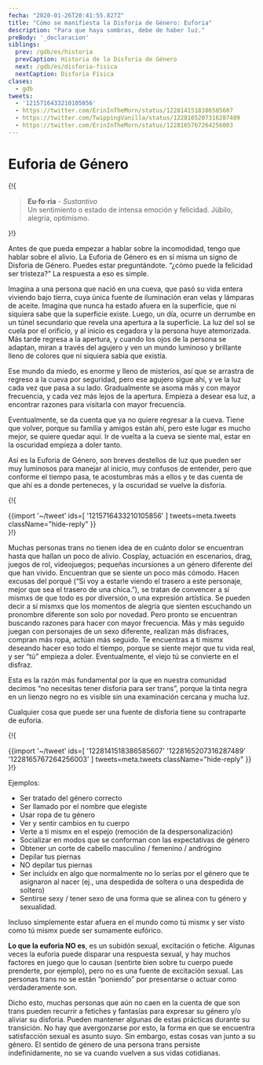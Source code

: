 ```yaml
---
fecha: "2020-01-26T20:41:55.827Z"
title: "Cómo se manifiesta la Disforia de Género: Euforia"
description: "Para que haya sombras, debe de haber luz."
preBody: '_declaracion'
siblings:
  prev: /gdb/es/historia
  prevCaption: Historia de la Disforia de Género
  next: /gdb/es/disforia-fisica
  nextCaption: Disforia Física
clases:
  - gdb
tweets:
  - '1215716433210105856'
  - https://twitter.com/ErinInTheMorn/status/1228141518386585607
  - https://twitter.com/TwippingVanilla/status/1228165207316287489
  - https://twitter.com/ErinInTheMorn/status/1228165767264256003
---
```


# Euforia de Género

{!{
<div class="gutter"><blockquote>
  <strong>Eu·fo·ria</strong> - <em>Sustantivo</em><br>
  Un sentimiento o estado de intensa emoción y felicidad. Júbilo, alegría, optimismo.
</blockquote></div>
}!}

Antes de que pueda empezar a hablar sobre la incomodidad, tengo que hablar sobre el alivio. La Euforia de Género es en sí misma un signo de Disforia de Género. Puedes estar preguntándote. “¿cómo puede la felicidad ser tristeza?” La respuesta a eso es simple.

Imagina a una persona que nació en una cueva, que pasó su vida entera viviendo bajo tierra, cuya única fuente de iluminación eran velas y lámparas de aceite. Imagina que nunca ha estado afuera en la superficie, que ni siquiera sabe que la superficie existe. Luego, un día, ocurre un derrumbe en un túnel secundario que revela una apertura a la superficie. La luz del sol se cuela por el orificio, y al inicio es cegadora y la persona huye atemorizada. Más tarde regresa a la apertura, y cuando los ojos de la persona se adaptan, miran a través del agujero y ven un mundo luminoso y brillante lleno de colores que ni siquiera sabía que existía.

Ese mundo da miedo, es enorme y lleno de misterios, así que se arrastra de regreso a la cueva por seguridad, pero ese agujero sigue ahí, y ve la luz cada vez que pasa a su lado. Gradualmente se asoma más y con mayor frecuencia, y cada vez más lejos de la apertura. Empieza a desear esa luz, a encontrar razones para visitarla con mayor frecuencia.

Eventualmente, se da cuenta que ya no quiere regresar a la cueva. Tiene que volver, porque su familia y amigos están ahí, pero este lugar es mucho mejor, se quiere quedar aquí. Ir de vuelta a la cueva se siente mal, estar en la oscuridad empieza a doler tanto.

Así es la Euforia de Género, son breves destellos de luz que pueden ser muy luminosos para manejar al inicio, muy confusos de entender, pero que conforme el tiempo pasa, te acostumbras más a ellos y te das cuenta de que ahí es a donde perteneces, y la oscuridad se vuelve la disforia.

{!{ <div class="gutter">{{import '~/tweet' ids=[
  '1215716433210105856'
] tweets=meta.tweets className="hide-reply" }}</div> }!}

Muchas personas trans no tienen idea de en cuánto dolor se encuentran hasta que hallan un poco de alivio. Cosplay, actuación en escenarios, drag, juegos de rol, videojuegos; pequeñas incursiones a un género diferente del que han vivido. Encuentran que se siente un poco más cómodo. Hacen excusas del porqué (“Si voy a estarle viendo el trasero a este personaje, mejor que sea el trasero de una chica.”), se tratan de convencer a sí mismxs de que todo es por diversión, o una expresión artística. Se pueden decir a sí mismxs que los momentos de alegría que sienten escuchando un pronombre diferente son solo por novedad. Pero pronto se encuentran buscando razones para hacer con mayor frecuencia. Más y más seguido juegan con personajes de un sexo diferente, realizan más disfraces, compran más ropa, actúan más seguido. Te encuentras a ti mismx deseando hacer eso todo el tiempo, porque se siente mejor que tu vida real, y ser “tú” empieza a doler. Eventualmente, el viejo tú se convierte en el disfraz.

Esta es la razón más fundamental por la que en nuestra comunidad decimos “no necesitas tener disforia para ser trans”, porque la tinta negra en un lienzo negro no es visible sin una examinación cercana y mucha luz.

Cualquier cosa que puede ser una fuente de disforia tiene su contraparte de euforia.

{!{ <div class="gutter">{{import '~/tweet' ids=[
  '1228141518386585607'
  '1228165207316287489'
  '1228165767264256003'
] tweets=meta.tweets className="hide-reply" }}</div> }!}

Ejemplos:

- Ser tratado del género correcto
- Ser llamado por el nombre que elegiste
- Usar ropa de tu género
- Ver y sentir cambios en tu cuerpo
- Verte a ti mismx en el espejo (remoción de la despersonalización)
- Socializar en modos que se conforman con las expectativas de género
- Obtener un corte de cabello masculino / femenino / andrógino
- Depilar tus piernas
- NO depilar tus piernas
- Ser incluidx en algo que normalmente no lo serías por el género que te asignaron al nacer (ej., una despedida de soltera o una despedida de soltero)
- Sentirse sexy / tener sexo de una forma que se alinea con tu género y sexualidad.

Incluso simplemente estar afuera en el mundo como tú mismx y ser visto como tú mismx puede ser sumamente eufórico.

**Lo que la euforia NO es**, es un subidón sexual, excitación o fetiche. Algunas veces la euforia puede disparar una respuesta sexual, y hay muchos factores en juego que lo causan (sentirte bien sobre tu cuerpo puede prenderte, por ejemplo), pero no es una fuente de excitación sexual. Las personas trans no se están “poniendo” por presentarse o actuar como verdaderamente son.

Dicho esto, muchas personas que aún no caen en la cuenta de que son trans pueden recurrir a fetiches y fantasías para expresar su género y/o aliviar su disforia. Pueden mantener algunas de estas prácticas durante su transición. No hay que avergonzarse por esto, la forma en que se encuentra satisfacción sexual es asunto suyo. Sin embargo, estas cosas van junto a su género. El sentido de género de una persona trans persiste indefinidamente, no se va cuando vuelven a sus vidas cotidianas.
